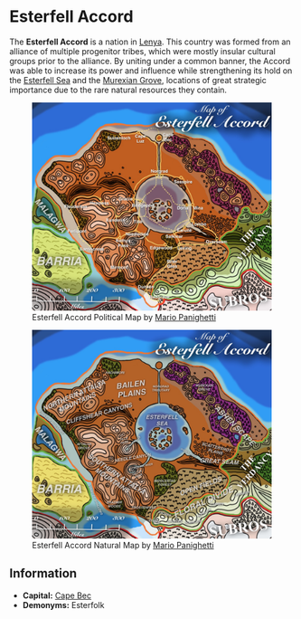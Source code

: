 # Esterfell Accord

The **Esterfell Accord** is a nation in [Lenya](../../ch-4-esterfell-gazetteer/lenya/lenya.md). This country was formed from an alliance of multiple progenitor tribes, which were mostly insular cultural groups prior to the alliance. By uniting under a common banner, the Accord was able to increase its power and influence while strengthening its hold on the [Esterfell Sea](../../ch-4-esterfell-gazetteer/lenya/esterfell-sea/esterfell-sea.md) and the [Murexian Grove](../../ch-4-esterfell-gazetteer/lenya/murexian-grove.md), locations of great strategic importance due to the rare natural resources they contain.

<figure>
  <img src="map-esterfell-accord-political-mario-panighetti.jpg" alt="Drawing of a political map of the Esterfell Accord, with an orange outline and tint distinguishing this nation from Subros (red) and the Verdancy (green). Yellow lines mark travel routes, with solid lines for roads and dotted lines for ship routes. Societies are labeled in large white serif font." />
  <figcaption>Esterfell Accord Political Map by <a href="https://mario.panighetti.net">Mario Panighetti</a></figcaption>
</figure>

<figure>
  <img src="map-esterfell-accord-natural-mario-panighetti.jpg" alt="Drawing of a natural map of the Esterfell Accord, with an orange outline distinguishing this nation from Subros (red) and the Verdancy (green). Many natural formations are labeled in bold italic text, with societies in large white serif font." />
  <figcaption>Esterfell Accord Natural Map by <a href="https://mario.panighetti.net">Mario Panighetti</a></figcaption>
</figure>

## Information

- **Capital:** [Cape Bec](cape-bec/cape-bec.md)
- **Demonyms:** Esterfolk

